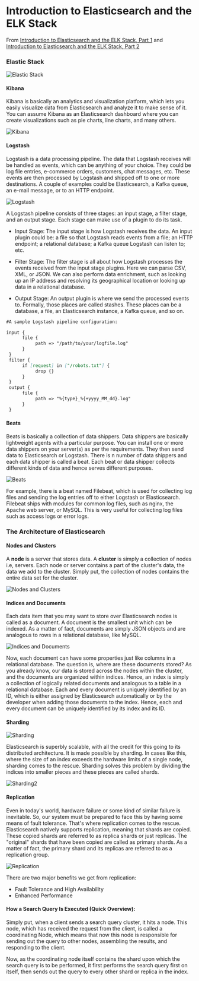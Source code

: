 # Introduction to Elasticsearch and the ELK Stack

From [Introduction to Elasticsearch and the ELK Stack, Part 1](https://dzone.com/articles/introduction-to-elasticsearch-and-the-elk-stack) and [Introduction to Elasticsearch and the ELK Stack, Part 2](https://dzone.com/articles/introduction-to-elasticsearch-and-the-elk-stack-pa)

### Elastic Stack

![Elastic Stack](images/elastic-stack.png)

#### Kibana

Kibana is basically an analytics and visualization platform, which lets you easily visualize data from Elasticsearch and analyze it to make sense of it. You can assume Kibana as an Elasticsearch dashboard where you can create visualizations such as pie charts, line charts, and many others.

![Kibana](images/kibana.png)

#### Logstash

Logstash is a data processing pipeline. The data that Logstash receives will be handled as events, which can be anything of your choice. They could be log file entries, e-commerce orders, customers, chat messages, etc. These events are then processed by Logstash and shipped off to one or more destinations. A couple of examples could be Elasticsearch, a Kafka queue, an e-mail message, or to an HTTP endpoint.

![Logstash](images/logstash.png)

A Logstash pipeline consists of three stages: an input stage, a filter stage, and an output stage. Each stage can make use of a plugin to do its task.


- Input Stage: The input stage is how Logstash receives the data. An input plugin could be: a file so that Logstash reads events from a file; an HTTP endpoint; a relational database; a Kafka queue Logstash can listen to; etc.

- Filter Stage: The filter stage is all about how Logstash processes the events received from the input stage plugins. Here we can parse CSV, XML, or JSON. We can also perform data enrichment, such as looking up an IP address and resolving its geographical location or looking up data in a relational database.

- Output Stage: An output plugin is where we send the processed events to. Formally, those places are called stashes. These places can be a database, a file, an Elasticsearch instance, a Kafka queue, and so on.

```markdown
#A sample Logstash pipeline configuration:

input {  
      file {  
           path => "/path/to/your/logfile.log"  
      }  
 }  
 filter {  
      if [request] in ["/robots.txt"] {  
           drop {}  
      }  
 }  
 output {  
      file {  
           path => "%{type}_%{+yyyy_MM_dd}.log"  
      }  
 }  
```

#### Beats

Beats is basically a collection of data shippers. Data shippers are basically lightweight agents with a particular purpose. You can install one or more data shippers on your server(s) as per the requirements. They then send data to Elasticsearch or Logstash. There is n number of data shippers and each data shipper is called a beat. Each beat or data shipper collects different kinds of data and hence serves different purposes.

![Beats](images/beats.png)

For example, there is a beat named Filebeat, which is used for collecting log files and sending the log entries off to either Logstash or Elasticsearch. Filebeat ships with modules for common log files, such as nginx, the Apache web server, or MySQL. This is very useful for collecting log files such as access logs or error logs.

### The Architecture of Elasticsearch

#### Nodes and Clusters

A **node** is a server that stores data. A **cluster** is simply a collection of  nodes i.e, servers. Each node or server contains a part of the cluster's data, the data we add to the cluster. Simply put, the collection of nodes contains the entire data set for the cluster.

![Nodes and Clusters](images/nodes-and-clusters.png)

#### Indices and Documents

Each data item that you may want to store over Elasticsearch nodes is called as a document. A document is the smallest unit which can be indexed. As a matter of fact, documents are simply JSON objects and are analogous to rows in a relational database, like MySQL. 

![Indices and Documents](images/indices-and-documents.png)

Now, each document can have some properties just like columns in a relational database. The question is, where are these documents stored? As you already know, our data is stored across the nodes within the cluster, and the documents are organized within indices. Hence, an index is simply a collection of logically related documents and analogous to a table in a relational database. Each and every document is uniquely identified by an ID, which is either assigned by Elasticsearch automatically or by the developer when adding those documents to the index. Hence, each and every document can be uniquely identified by its index and its ID.

#### Sharding

![Sharding](images/sharding.png)

Elasticsearch is superbly scalable, with all the credit for this going to its distributed architecture. It is made possible by sharding. In cases like this, where the size of an index exceeds the hardware limits of a single node, sharding comes to the rescue. Sharding solves this problem by dividing the indices into smaller pieces and these pieces are called shards. 

![Sharding2](images/sharding2.png)

#### Replication

Even in today's world, hardware failure or some kind of similar failure is inevitable. So, our system must be prepared to face this by having some means of fault tolerance. That's where replication comes to the rescue. Elasticsearch natively supports replication, meaning that shards are copied. These copied shards are referred to as replica shards or just replicas. The "original" shards that have been copied are called as primary shards. As a matter of fact, the primary shard and its replicas are referred to as a replication group. 

![Replication](images/replication.png)

There are two major benefits we get from replication:

- Fault Tolerance and High Availability
- Enhanced Performance

#### How a Search Query Is Executed (Quick Overview):

Simply put, when a client sends a search query cluster, it hits a node. This node, which has received the request from the client, is called a coordinating Node, which means that now this node is responsible for sending out the query to other nodes, assembling the results, and responding to the client.

Now, as the coordinating node itself contains the shard upon which the search query is to be performed, it first performs the search query first on itself, then sends out the query to every other shard or replica in the index.
